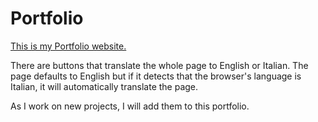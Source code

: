﻿# Portfolio
[This is my Portfolio website.](http://metsuryu.github.io/Resume/)

There are buttons that translate the whole page to English or Italian. The page defaults to English but if it detects that the browser's language is Italian, it will automatically translate the page.

As I work on new projects, I will add them to this portfolio.